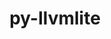 ---
title: "py-llvmlite"
layout: cache
categories: [package, develop-2025-01-19]
meta: {"versions": ["0.42.0", "0.43.0"], "compilers": ["gcc@=11.4.0", "gcc@=9.4.0", "oneapi@=2024.2.1"], "oss": ["ubuntu20.04", "ubuntu22.04"], "platforms": ["linux"], "targets": ["ppc64le", "x86_64_v3"], "stacks": ["e4s", "e4s-oneapi", "e4s-power", "root"], "num_specs": 6, "num_specs_by_stack": {"e4s-power": 2, "root": 6, "e4s": 2, "e4s-oneapi": 2}}
spec_details: [{"hash": "ocg3c2ylnu6wbbvziru7vqao3w3xpjg5", "compiler": "gcc@=9.4.0", "versions": ["0.42.0"], "os": "ubuntu20.04", "platform": "linux", "target": "ppc64le", "variants": ["build_system=python_pip"], "stacks": ["e4s-power", "root"], "size": "-", "tarball": "https://binaries.spack.io/develop-2025-01-19/build_cache/linux-ubuntu20.04-ppc64le/gcc-9.4.0/py-llvmlite-0.42.0/linux-ubuntu20.04-ppc64le-gcc-9.4.0-py-llvmlite-0.42.0-ocg3c2ylnu6wbbvziru7vqao3w3xpjg5.spack"}, {"hash": "r77efq6jtsn2aopjgv37kjmjukn3md7d", "compiler": "gcc@=9.4.0", "versions": ["0.43.0"], "os": "ubuntu20.04", "platform": "linux", "target": "ppc64le", "variants": ["build_system=python_pip"], "stacks": ["e4s-power", "root"], "size": "-", "tarball": "https://binaries.spack.io/develop-2025-01-19/build_cache/linux-ubuntu20.04-ppc64le/gcc-9.4.0/py-llvmlite-0.43.0/linux-ubuntu20.04-ppc64le-gcc-9.4.0-py-llvmlite-0.43.0-r77efq6jtsn2aopjgv37kjmjukn3md7d.spack"}, {"hash": "q7a5cmt5vwvsolvbyqzqueqzbjrdtjju", "compiler": "gcc@=11.4.0", "versions": ["0.42.0"], "os": "ubuntu22.04", "platform": "linux", "target": "x86_64_v3", "variants": ["build_system=python_pip"], "stacks": ["root", "e4s"], "size": "-", "tarball": "https://binaries.spack.io/develop-2025-01-19/build_cache/linux-ubuntu22.04-x86_64_v3/gcc-11.4.0/py-llvmlite-0.42.0/linux-ubuntu22.04-x86_64_v3-gcc-11.4.0-py-llvmlite-0.42.0-q7a5cmt5vwvsolvbyqzqueqzbjrdtjju.spack"}, {"hash": "3tz2cjfmztwzbsth5fizpufoe6ampt36", "compiler": "gcc@=11.4.0", "versions": ["0.43.0"], "os": "ubuntu22.04", "platform": "linux", "target": "x86_64_v3", "variants": ["build_system=python_pip"], "stacks": ["root", "e4s"], "size": "-", "tarball": "https://binaries.spack.io/develop-2025-01-19/build_cache/linux-ubuntu22.04-x86_64_v3/gcc-11.4.0/py-llvmlite-0.43.0/linux-ubuntu22.04-x86_64_v3-gcc-11.4.0-py-llvmlite-0.43.0-3tz2cjfmztwzbsth5fizpufoe6ampt36.spack"}, {"hash": "5uil7kqrdy7cc7nlgjpdmmkrx2yw6dxj", "compiler": "oneapi@=2024.2.1", "versions": ["0.42.0"], "os": "ubuntu22.04", "platform": "linux", "target": "x86_64_v3", "variants": ["build_system=python_pip"], "stacks": ["e4s-oneapi", "root"], "size": "-", "tarball": "https://binaries.spack.io/develop-2025-01-19/build_cache/linux-ubuntu22.04-x86_64_v3/oneapi-2024.2.1/py-llvmlite-0.42.0/linux-ubuntu22.04-x86_64_v3-oneapi-2024.2.1-py-llvmlite-0.42.0-5uil7kqrdy7cc7nlgjpdmmkrx2yw6dxj.spack"}, {"hash": "g6gko6vswhfqjjjyyfhydfqmquf7avar", "compiler": "oneapi@=2024.2.1", "versions": ["0.42.0"], "os": "ubuntu22.04", "platform": "linux", "target": "x86_64_v3", "variants": ["build_system=python_pip"], "stacks": ["e4s-oneapi", "root"], "size": "-", "tarball": "https://binaries.spack.io/develop-2025-01-19/build_cache/linux-ubuntu22.04-x86_64_v3/oneapi-2024.2.1/py-llvmlite-0.42.0/linux-ubuntu22.04-x86_64_v3-oneapi-2024.2.1-py-llvmlite-0.42.0-g6gko6vswhfqjjjyyfhydfqmquf7avar.spack"}]
---